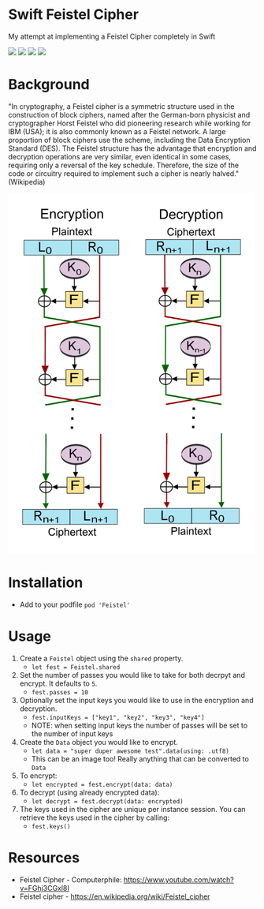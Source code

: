 # Swift Feistel Cipher
My attempt at implementing a Feistel Cipher completely in Swift 

![](https://img.shields.io/github/license/wvabrinskas/Swift-Feistel-Cipher)
![](https://img.shields.io/cocoapods/v/Feistel)
![](https://img.shields.io/badge/swift-5.1-orange)
![](https://img.shields.io/badge/iOS-13+-blue)

# Background

"In cryptography, a Feistel cipher is a symmetric structure used in the construction of block ciphers, named after the German-born physicist and cryptographer Horst Feistel who did pioneering research while working for IBM (USA); it is also commonly known as a Feistel network. A large proportion of block ciphers use the scheme, including the Data Encryption Standard (DES). The Feistel structure has the advantage that encryption and decryption operations are very similar, even identical in some cases, requiring only a reversal of the key schedule. Therefore, the size of the code or circuitry required to implement such a cipher is nearly halved." (Wikipedia)

<img width="500" src="images/cipher.png">

# Installation
- Add to your podfile `pod 'Feistel'`

# Usage
1. Create a `Feistel` object using the `shared` property. 
    - `let fest = Feistel.shared`
2. Set the number of passes you would like to take for both decrpyt and encrypt. It defaults to `5`.
    - `fest.passes = 10`
3. Optionally set the input keys you would like to use in the encryption and decryption. 
    - `fest.inputKeys = ["key1", "key2", "key3", "key4"]`
    - NOTE: when setting input keys the number of passes will be set to the number of input keys
2. Create the `Data` object you would like to encrypt.
    - `let data = "super duper awesome test".data(using: .utf8)`
    - This can be an image too! Really anything that can be converted to `Data`
3. To encrypt:
    - `let encrypted = fest.encrypt(data: data)`
4. To decrypt (using already encrypted data): 
    - `let decrypt = fest.decrypt(data: encrypted)`
5. The keys used in the cipher are unique per instance session. You can retrieve the keys used in the cipher by calling: 
    - `fest.keys()`

# Resources 
- Feistel Cipher - Computerphile: https://www.youtube.com/watch?v=FGhj3CGxl8I
- Feistel cipher - https://en.wikipedia.org/wiki/Feistel_cipher

